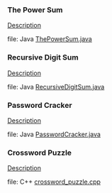 ### The Power Sum
[Description](https://www.hackerrank.com/challenges/the-power-sum/problem)

file: Java [ThePowerSum.java](ThePowerSum.java)

### Recursive Digit Sum
[Description](https://www.hackerrank.com/challenges/recursive-digit-sum/problem)

file: Java [RecursiveDigitSum.java](RecursiveDigitSum.java)

### Password Cracker
[Description](https://www.hackerrank.com/challenges/password-cracker/problem)

file: Java [PasswordCracker.java](PasswordCracker.java)

### Crossword Puzzle
[Description](https://www.hackerrank.com/challenges/crossword-puzzle/problem)

file: C++ [crossword_puzzle.cpp](crossword_puzzle.cpp) 